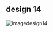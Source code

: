 ## design 14

![imagedesign14](https://github.com/slowy07/uiDesign/blob/main/design14/design14.png?raw=true)
